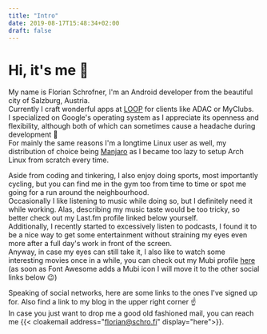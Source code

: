 ```yaml
---
title: "Intro"
date: 2019-08-17T15:48:34+02:00
draft: false
---
```


# Hi, it's me :wave:

My name is Florian Schrofner, I'm an Android developer from the beautiful city of Salzburg, Austria.  
Currently I craft wonderful apps at [LOOP](https://www.agentur-loop.com/) for clients like ADAC or MyClubs.  
I specialized on Google's operating system as I appreciate its openness and flexibility, although both of which can sometimes cause a headache during development :shrug:  
For mainly the same reasons I'm a longtime Linux user as well, my distribution of choice being [Manjaro](https://manjaro.org/) as I became too lazy to setup Arch Linux from scratch every time.  

Aside from coding and tinkering, I also enjoy doing sports, most importantly cycling, but you can find me in the gym too from time to time or spot me going for a run around the neighbourhood.  
Occasionally I like listening to music while doing so, but I definitely need it while working. Alas, describing my music taste would be too tricky, so better check out my Last.fm profile linked below yourself.  
Additionally, I recently started to excessively listen to podcasts, I found it to be a nice way to get some entertainment without straining my eyes even more after a full day's work in front of the screen.  
Anyway, in case my eyes can still take it, I also like to watch some interesting movies once in a while, you can check out my Mubi profile [here](https://mubi.com/users/7455172) (as soon as Font Awesome adds a Mubi icon I will move it to the other social links below :wink:)  

Speaking of social networks, here are some links to the ones I've signed up for. Also find a link to my blog in the upper right corner :point_up:  
In case you just want to drop me a good old fashioned mail, you can reach me {{< cloakemail address="florian@schro.fi" display="here">}}.

<div id="social-links">
<a href="https://mastodon.online/@schrofi"><i class="fab fa-mastodon fa-3x"></i></a>
<a href="https://github.com/fschrofner"><i class="fab fa-github fa-3x"></i></a>
<a href="https://www.strava.com/athletes/schrofi"><i class="fab fa-strava fa-3x"></i></a>
<a href="https://www.last.fm/user/FlowingKashmir"><i class="fab fa-lastfm fa-3x"></i></a>
</div>
